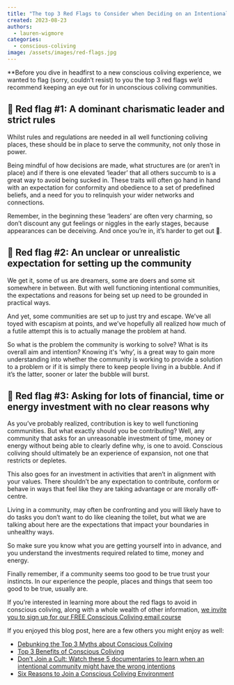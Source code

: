 ```yaml
---
title: "The top 3 Red Flags to Consider when Deciding on an Intentional Community"
created: 2023-08-23
authors: 
  - lauren-wigmore
categories: 
  - conscious-coliving
image: /assets/images/red-flags.jpg
---
```


**Before you dive in headfirst to a new conscious coliving experience, we wanted to flag (sorry, couldn’t resist) to you the top 3 red flags we’d recommend keeping an eye out for in unconscious coliving communities.

## 🚩 Red flag #1: A dominant charismatic leader and strict rules

Whilst rules and regulations are needed in all well functioning coliving places, these should be in place to serve the community, not only those in power. 

Being mindful of how decisions are made, what structures are (or aren’t in place) and if there is one elevated ‘leader’ that all others succumb to is a great way to avoid being sucked in. These traits will often go hand in hand with an expectation for conformity and obedience to a set of predefined beliefs, and a need for you to relinquish your wider networks and connections.

Remember, in the beginning these ‘leaders’ are often very charming, so don’t discount any gut feelings or niggles in the early stages, because appearances can be deceiving. And once you’re in, it’s harder to get out 👀.

## 🚩 Red flag #2: An unclear or unrealistic expectation for setting up the community

We get it, some of us are dreamers, some are doers and some sit somewhere in between. But with well functioning intentional communities, the expectations and reasons for being set up need to be grounded in practical ways.

And yet, some communities are set up to just try and escape. We’ve all toyed with escapism at points, and we’ve hopefully all realized how much of a futile attempt this is to actually manage the problem at hand. 

So what is the problem the community is working to solve? What is its overall aim and intention? Knowing it's ‘why’, is a great way to gain more understanding into whether the community is working to provide a solution to a problem or if it is simply there to keep people living in a bubble. And if it’s the latter, sooner or later the bubble will burst.

## 🚩 Red flag #3: Asking for lots of financial, time or energy investment with no clear reasons why

As you’ve probably realized, contribution is key to well functioning communities. But what exactly should you be contributing? Well, any community that asks for an unreasonable investment of time, money or energy without being able to clearly define why, is one to avoid. Conscious coliving should ultimately be an experience of expansion, not one that restricts or depletes.

This also goes for an investment in activities that aren’t in alignment with your values. There shouldn’t be any expectation to contribute, conform or behave in ways that feel like they are taking advantage or are morally off-centre. 

Living in a community, may often be confronting and you will likely have to do tasks you don’t want to do like cleaning the toilet, but what we are talking about here are the expectations that impact your boundaries in unhealthy ways.

So make sure you know what you are getting yourself into in advance, and you understand the investments required related to time, money and energy. 

Finally remember, if a community seems too good to be true trust your instincts. In our experience the people, places and things that seem too good to be true, usually are.

If you’re interested in learning more about the red flags to avoid in conscious coliving, along with a whole wealth of other information, [we invite you to sign up for our FREE Conscious Coliving email course](https://lifeitself.org/conscious-coliving-course)

If you enjoyed this blog post, here are a few others you might enjoy as well:
- [Debunking the Top 3 Myths about Conscious Coliving](https://lifeitself.org/blog/2023/08/17/debunking-the-top-3-myths-about-conscious-coliving)
- [Top 3 Benefits of Conscious Coliving](https://lifeitself.org/blog/2023/08/07/top-3-benefits-of-conscious-coliving)
- [Don’t Join a Cult: Watch these 5 documentaries to learn when an intentional community might have the wrong intentions](https://lifeitself.org/blog/2023/08/03/dont-join-a-cult-documentaries-about-cults-intentional-communties)
- [Six Reasons to Join a Conscious Coliving Environment](https://lifeitself.org/blog/2023/07/24/6-reasons-to-join-a-conscious-coliving-environment)
